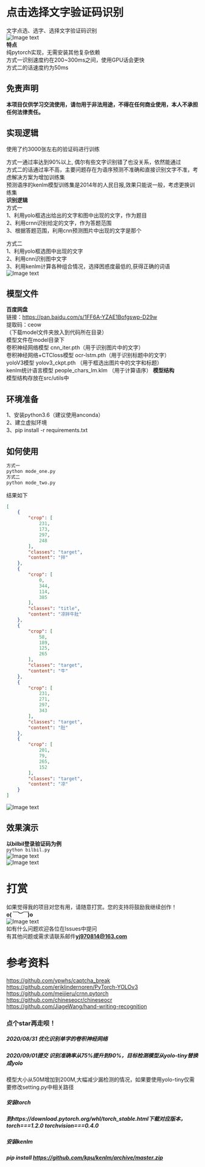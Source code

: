 # 点击选择文字验证码识别
文字点选、选字、选择文字验证码识别  
![Image text](./doc/fc2b0.png)    
**特点**  
纯pytorch实现，无需安装其他复杂依赖  
方式一识别速度约在200~300ms之间，使用GPU话会更快  
方式二的话速度约为50ms  
## 免责声明
**本项目仅供学习交流使用，请勿用于非法用途，不得在任何商业使用，本人不承担任何法律责任。**
## 实现逻辑
使用了约3000张左右的验证码进行训练  



方式一通过率达到90%以上, 偶尔有些文字识别错了也没关系，依然能通过  
方式二的话通过率不高，主要问题存在为语序预测不准确和直接识别文字不准，考虑解决方案为增加训练集  
预测语序的kenlm模型训练集是2014年的人民日报,效果只能说一般，考虑更换训练集       
**识别逻辑**  
方式一  
1、利用yolo框选出给出的文字和图中出现的文字，作为题目  
2、利用crnn识别给定的文字，作为答题范围  
3、根据答题范围，利用cnn预测图片中出现的文字是那个  

方式二  
1、利用yolo框选图中出现的文字  
2、利用cnn识别图中文字  
3、利用kenlm计算各种组合情况，选择困惑度最低的,获得正确的词语   
![Image text](./doc/xyj.png)   
##  模型文件  
  **百度网盘**  
链接：https://pan.baidu.com/s/1FF6A-YZAE1Bofgswp-D29w  
提取码：ceow  
（下载model文件夹放入到代码所在目录）   
模型文件在model目录下  
卷积神经网络模型 cnn_iter.pth（用于识别图片中的文字）  
卷积神经网络+CTCloss模型 ocr-lstm.pth（用于识别标题中的文字）   
yoloV3模型 yolov3_ckpt.pth （用于框选出图片中的文字和标题）    
kenlm统计语言模型 people_chars_lm.klm  （用于计算语序）
**模型结构**  
模型结构存放在src/utils中

## 环境准备
1、安装python3.6（建议使用anconda）  
2、建立虚拟环境  
3、pip install -r requirements.txt
## 如何使用

``` bash
方式一
python mode_one.py
方式二
python mode_two.py
```  
结果如下  
```json
[
    {
        "crop": [
            231,
            173,
            297,
            248
        ],
        "classes": "target",
        "content": "拌"
    },
    {
        "crop": [
            0,
            344,
            114,
            385
        ],
        "classes": "title",
        "content": "凉拌牛肚"
    },
    {
        "crop": [
            58,
            189,
            125,
            265
        ],
        "classes": "target",
        "content": "牛"
    },
    {
        "crop": [
            231,
            271,
            297,
            343
        ],
        "classes": "target",
        "content": "肚"
    },
    {
        "crop": [
            201,
            79,
            265,
            152
        ],
        "classes": "target",
        "content": "凉"
    }
]
```
![Image text](./doc/123.jpg)  

## 效果演示
**以bilbil登录验证码为例**  
```python bilbil.py```  
![Image text](./doc/bilibili_1.gif)  
![Image text](./doc/bilibili_2.gif)  




# 打赏
如果觉得我的项目对您有用，请随意打赏。您的支持将鼓励我继续创作！  
**o(*￣︶￣*)o**  
![Image text](./doc//20200823220018.png)  
如有什么问题欢迎各位在lssues中提问  
有其他问题或需求请联系邮件**yj970814@163.com**

# 参考资料
https://github.com/ypwhs/captcha_break  
https://github.com/eriklindernoren/PyTorch-YOLOv3  
https://github.com/meijieru/crnn.pytorch  
https://github.com/chineseocr/chineseocr  
https://github.com/JiageWang/hand-writing-recognition

### 点个**star**再走呗！ 


##### 2020/08/31 优化识别单字的卷积神经网络
##### 2020/09/01提交 识别准确率从75%提升到90%，目标检测模型从yolo-tiny替换成yolo
模型大小从50M增加到200M,大幅减少漏检测的情况，如果要使用yolo-tiny仅需要修改setting.py中相关路径

##### 安装torch
##### 到https://download.pytorch.org/whl/torch_stable.html下载对应版本，torch===1.2.0 torchvision===0.4.0

##### 安装kenlm
##### pip install https://github.com/kpu/kenlm/archive/master.zip
